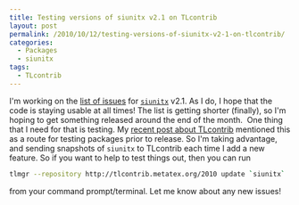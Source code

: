 ```yaml
---
title: Testing versions of siunitx v2.1 on TLcontrib
layout: post
permalink: /2010/10/12/testing-versions-of-siunitx-v2-1-on-tlcontrib/
categories:
  - Packages
  - siunitx
tags:
  - TLcontrib
---
```

I'm working on the [list of issues](https://github.com/josephwright/siunitx/issues?status=new&amp;status=open&amp;milestone=v2.1) for [`siunitx`](https://ctan.org/pkg/siunitx) v2.1. As I do, I hope that the code is staying usable at all times! The list is getting shorter (finally), so I'm hoping to get something released around the end of the month.  One thing that I need for that is testing. My [recent post about TLcontrib](/2010/10/09/tex-live-packaging-expands/) mentioned this as a route for testing packages prior to release. So I'm taking advantage, and sending snapshots of `siunitx` to TLcontrib each time I add a new feature. So if you want to help to test things out, then you can run

```bash
tlmgr --repository http://tlcontrib.metatex.org/2010 update `siunitx`
```

from your command prompt/terminal. Let me know about any new issues!
